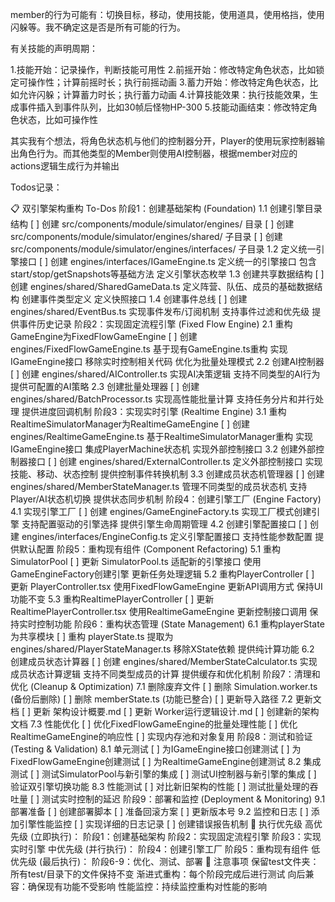 member的行为可能有：切换目标，移动，使用技能，使用道具，使用格挡，使用闪躲等。我不确定这是否是所有可能的行为。

有关技能的声明周期：

1.技能开始：记录操作，判断技能可用性
2.前摇开始：修改特定角色状态，比如锁定可操作性；计算前摇时长；执行前摇动画
3.蓄力开始：修改特定角色状态，比如允许闪躲；计算蓄力时长；执行蓄力动画
4.计算技能效果：执行技能效果，生成事件插入到事件队列，比如30帧后怪物HP-300
5.技能动画结束：修改特定角色状态，比如可操作性

其实我有个想法，将角色状态机与他们的控制器分开，Player的使用玩家控制器输出角色行为。而其他类型的Member则使用AI控制器，根据member对应的actions逻辑生成行为并输出

Todos记录：

📋 双引擎架构重构 To-Dos
阶段1：创建基础架构 (Foundation)
1.1 创建引擎目录结构
[ ] 创建 src/components/module/simulator/engines/ 目录
[ ] 创建 src/components/module/simulator/engines/shared/ 子目录
[ ] 创建 src/components/module/simulator/engines/interfaces/ 子目录
1.2 定义统一引擎接口
[ ] 创建 engines/interfaces/IGameEngine.ts
定义统一的引擎接口
包含start/stop/getSnapshots等基础方法
定义引擎状态枚举
1.3 创建共享数据结构
[ ] 创建 engines/shared/SharedGameData.ts
定义阵营、队伍、成员的基础数据结构
创建事件类型定义
定义快照接口
1.4 创建事件总线
[ ] 创建 engines/shared/EventBus.ts
实现事件发布/订阅机制
支持事件过滤和优先级
提供事件历史记录
阶段2：实现固定流程引擎 (Fixed Flow Engine)
2.1 重构GameEngine为FixedFlowGameEngine
[ ] 创建 engines/FixedFlowGameEngine.ts
基于现有GameEngine.ts重构
实现IGameEngine接口
移除实时控制相关代码
优化为批量处理模式
2.2 创建AI控制器
[ ] 创建 engines/shared/AIController.ts
实现AI决策逻辑
支持不同类型的AI行为
提供可配置的AI策略
2.3 创建批量处理器
[ ] 创建 engines/shared/BatchProcessor.ts
实现高性能批量计算
支持任务分片和并行处理
提供进度回调机制
阶段3：实现实时引擎 (Realtime Engine)
3.1 重构RealtimeSimulatorManager为RealtimeGameEngine
[ ] 创建 engines/RealtimeGameEngine.ts
基于RealtimeSimulatorManager重构
实现IGameEngine接口
集成PlayerMachine状态机
实现外部控制接口
3.2 创建外部控制器接口
[ ] 创建 engines/shared/ExternalController.ts
定义外部控制接口
实现技能、移动、状态控制
提供控制事件转换机制
3.3 创建成员状态机管理器
[ ] 创建 engines/shared/MemberStateManager.ts
管理不同类型的成员状态机
支持Player/AI状态机切换
提供状态同步机制
阶段4：创建引擎工厂 (Engine Factory)
4.1 实现引擎工厂
[ ] 创建 engines/GameEngineFactory.ts
实现工厂模式创建引擎
支持配置驱动的引擎选择
提供引擎生命周期管理
4.2 创建引擎配置接口
[ ] 创建 engines/interfaces/EngineConfig.ts
定义引擎配置接口
支持性能参数配置
提供默认配置
阶段5：重构现有组件 (Component Refactoring)
5.1 重构SimulatorPool
[ ] 更新 SimulatorPool.ts
适配新的引擎接口
使用GameEngineFactory创建引擎
更新任务处理逻辑
5.2 重构PlayerController
[ ] 更新 PlayerController.tsx
使用FixedFlowGameEngine
更新API调用方式
保持UI功能不变
5.3 重构RealtimePlayerController
[ ] 更新 RealtimePlayerController.tsx
使用RealtimeGameEngine
更新控制接口调用
保持实时控制功能
阶段6：重构状态管理 (State Management)
6.1 重构playerState为共享模块
[ ] 重构 playerState.ts
提取为 engines/shared/PlayerStateManager.ts
移除XState依赖
提供纯计算功能
6.2 创建成员状态计算器
[ ] 创建 engines/shared/MemberStateCalculator.ts
实现成员状态计算逻辑
支持不同类型成员的计算
提供缓存和优化机制
阶段7：清理和优化 (Cleanup & Optimization)
7.1 删除废弃文件
[ ] 删除 Simulation.worker.ts (备份后删除)
[ ] 删除 memberState.ts (功能已整合)
[ ] 更新导入路径
7.2 更新文档
[ ] 更新 架构设计概要.md
[ ] 更新 Worker运行逻辑设计.md
[ ] 创建新的架构文档
7.3 性能优化
[ ] 优化FixedFlowGameEngine的批量处理性能
[ ] 优化RealtimeGameEngine的响应性
[ ] 实现内存池和对象复用
阶段8：测试和验证 (Testing & Validation)
8.1 单元测试
[ ] 为IGameEngine接口创建测试
[ ] 为FixedFlowGameEngine创建测试
[ ] 为RealtimeGameEngine创建测试
8.2 集成测试
[ ] 测试SimulatorPool与新引擎的集成
[ ] 测试UI控制器与新引擎的集成
[ ] 验证双引擎切换功能
8.3 性能测试
[ ] 对比新旧架构的性能
[ ] 测试批量处理的吞吐量
[ ] 测试实时控制的延迟
阶段9：部署和监控 (Deployment & Monitoring)
9.1 部署准备
[ ] 创建部署脚本
[ ] 准备回滚方案
[ ] 更新版本号
9.2 监控和日志
[ ] 添加引擎性能监控
[ ] 实现详细的日志记录
[ ] 创建错误报告机制
🎯 执行优先级
高优先级 (立即执行)：
阶段1：创建基础架构
阶段2：实现固定流程引擎
阶段3：实现实时引擎
中优先级 (并行执行)：
阶段4：创建引擎工厂
阶段5：重构现有组件
低优先级 (最后执行)：
阶段6-9：优化、测试、部署
📝 注意事项
保留test文件夹：所有test/目录下的文件保持不变
渐进式重构：每个阶段完成后进行测试
向后兼容：确保现有功能不受影响
性能监控：持续监控重构对性能的影响